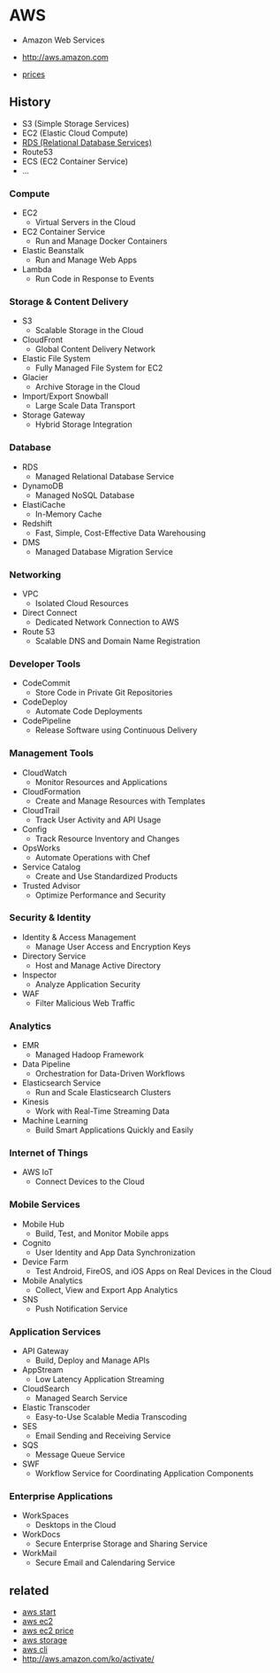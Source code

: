 # AWS

- Amazon Web Services

- http://aws.amazon.com

- [prices](https://okdevtv.com/mib/aws/price)
## History
- S3 (Simple Storage Services)
- EC2 (Elastic Cloud Compute)
- [RDS (Relational Database Services)](/mib/aws/rds)
- Route53
- ECS (EC2 Container Service)
- ...



### Compute

- EC2
  * Virtual Servers in the Cloud
- EC2 Container Service
  * Run and Manage Docker Containers
- Elastic Beanstalk
  * Run and Manage Web Apps
- Lambda
  * Run Code in Response to Events

### Storage & Content Delivery

- S3
  * Scalable Storage in the Cloud
- CloudFront
  * Global Content Delivery Network
- Elastic File System
  * Fully Managed File System for EC2
- Glacier
  * Archive Storage in the Cloud
- Import/Export Snowball
  * Large Scale Data Transport
- Storage Gateway
  * Hybrid Storage Integration

### Database

- RDS
  * Managed Relational Database Service
- DynamoDB
  * Managed NoSQL Database
- ElastiCache
  * In-Memory Cache
- Redshift
  * Fast, Simple, Cost-Effective Data Warehousing
- DMS
  * Managed Database Migration Service

### Networking
- VPC
  * Isolated Cloud Resources
- Direct Connect
  * Dedicated Network Connection to AWS
- Route 53
  * Scalable DNS and Domain Name Registration

### Developer Tools
- CodeCommit
  * Store Code in Private Git Repositories
- CodeDeploy
  * Automate Code Deployments
- CodePipeline
  * Release Software using Continuous Delivery

### Management Tools
- CloudWatch
  * Monitor Resources and Applications
- CloudFormation
  * Create and Manage Resources with Templates
- CloudTrail
  * Track User Activity and API Usage
- Config
  * Track Resource Inventory and Changes
- OpsWorks
  * Automate Operations with Chef
- Service Catalog
  * Create and Use Standardized Products
- Trusted Advisor
  * Optimize Performance and Security

### Security & Identity
- Identity & Access Management
  * Manage User Access and Encryption Keys
- Directory Service
  * Host and Manage Active Directory
- Inspector
  * Analyze Application Security
- WAF
  * Filter Malicious Web Traffic

### Analytics
- EMR
  * Managed Hadoop Framework
- Data Pipeline
  * Orchestration for Data-Driven Workflows
- Elasticsearch Service
  * Run and Scale Elasticsearch Clusters
- Kinesis
  * Work with Real-Time Streaming Data
- Machine Learning
  * Build Smart Applications Quickly and Easily

### Internet of Things
- AWS IoT
  * Connect Devices to the Cloud

### Mobile Services
- Mobile Hub
  * Build, Test, and Monitor Mobile apps
- Cognito
  * User Identity and App Data Synchronization
- Device Farm
  * Test Android, FireOS, and iOS Apps on Real Devices in the Cloud
- Mobile Analytics
  * Collect, View and Export App Analytics
- SNS
  * Push Notification Service

### Application Services
- API Gateway
  * Build, Deploy and Manage APIs
- AppStream
  * Low Latency Application Streaming
- CloudSearch
  * Managed Search Service
- Elastic Transcoder
  * Easy-to-Use Scalable Media Transcoding
- SES
  * Email Sending and Receiving Service
- SQS
  * Message Queue Service
- SWF
  * Workflow Service for Coordinating Application Components

### Enterprise Applications
- WorkSpaces
  * Desktops in the Cloud
- WorkDocs
  * Secure Enterprise Storage and Sharing Service
- WorkMail
  * Secure Email and Calendaring Service

## related
- [aws start](https://okdevtv.com/mib/aws/aws-start)
- [aws ec2](https://okdevtv.com/mib/aws/ec2)
- [aws ec2 price](https://okdevtv.com/mib/aws/price)
- [aws storage](https://okdevtv.com/mib/aws/storage)
- [aws cli](https://okdevtv.com/mib/aws/aws-cli)
- http://aws.amazon.com/ko/activate/
